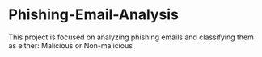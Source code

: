 # Phishing-Email-Analysis
This project is focused on analyzing phishing emails and classifying them as either:  Malicious or  Non-malicious 
